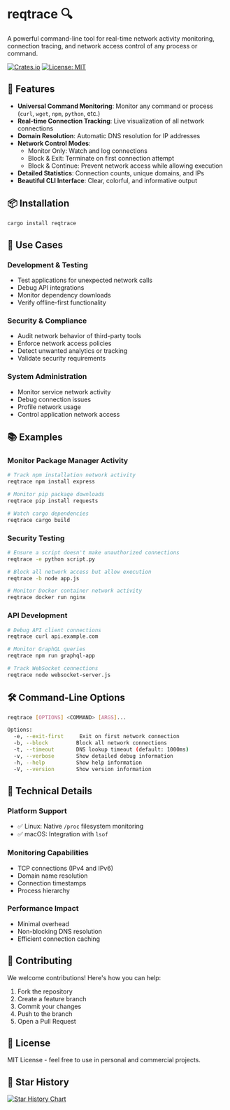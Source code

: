 # reqtrace 🔍

A powerful command-line tool for real-time network activity monitoring, connection tracing, and network access control of any process or command.

[![Crates.io](https://img.shields.io/crates/v/reqtrace)](https://crates.io/crates/reqtrace)
[![License: MIT](https://img.shields.io/badge/License-MIT-yellow.svg)](https://opensource.org/licenses/MIT)

## 🚀 Features

- **Universal Command Monitoring**: Monitor any command or process (`curl`, `wget`, `npm`, `python`, etc.)
- **Real-time Connection Tracking**: Live visualization of all network connections
- **Domain Resolution**: Automatic DNS resolution for IP addresses
- **Network Control Modes**:
  - Monitor Only: Watch and log connections
  - Block & Exit: Terminate on first connection attempt
  - Block & Continue: Prevent network access while allowing execution
- **Detailed Statistics**: Connection counts, unique domains, and IPs
- **Beautiful CLI Interface**: Clear, colorful, and informative output

## 📦 Installation

```bash
cargo install reqtrace
```

## 🎯 Use Cases

### Development & Testing
- Test applications for unexpected network calls
- Debug API integrations
- Monitor dependency downloads
- Verify offline-first functionality

### Security & Compliance
- Audit network behavior of third-party tools
- Enforce network access policies
- Detect unwanted analytics or tracking
- Validate security requirements

### System Administration
- Monitor service network activity
- Debug connection issues
- Profile network usage
- Control application network access

## 📚 Examples

### Monitor Package Manager Activity
```bash
# Track npm installation network activity
reqtrace npm install express

# Monitor pip package downloads
reqtrace pip install requests

# Watch cargo dependencies
reqtrace cargo build
```

### Security Testing
```bash
# Ensure a script doesn't make unauthorized connections
reqtrace -e python script.py

# Block all network access but allow execution
reqtrace -b node app.js

# Monitor Docker container network activity
reqtrace docker run nginx
```

### API Development
```bash
# Debug API client connections
reqtrace curl api.example.com

# Monitor GraphQL queries
reqtrace npm run graphql-app

# Track WebSocket connections
reqtrace node websocket-server.js
```

## 🛠️ Command-Line Options

```bash
reqtrace [OPTIONS] <COMMAND> [ARGS]...

Options:
  -e, --exit-first     Exit on first network connection
  -b, --block         Block all network connections
  -t, --timeout       DNS lookup timeout (default: 1000ms)
  -v, --verbose       Show detailed debug information
  -h, --help          Show help information
  -V, --version       Show version information
```

## 🔧 Technical Details

### Platform Support
- ✅ Linux: Native `/proc` filesystem monitoring
- ✅ macOS: Integration with `lsof`

### Monitoring Capabilities
- TCP connections (IPv4 and IPv6)
- Domain name resolution
- Connection timestamps
- Process hierarchy

### Performance Impact
- Minimal overhead
- Non-blocking DNS resolution
- Efficient connection caching

## 🤝 Contributing

We welcome contributions! Here's how you can help:

1. Fork the repository
2. Create a feature branch
3. Commit your changes
4. Push to the branch
5. Open a Pull Request

## 📄 License

MIT License - feel free to use in personal and commercial projects.

## 🌟 Star History

[![Star History Chart](https://api.star-history.com/svg?repos=onemadgeek/reqtrace&type=Date)](https://star-history.com/#onemadgeek/reqtrace&Date)
